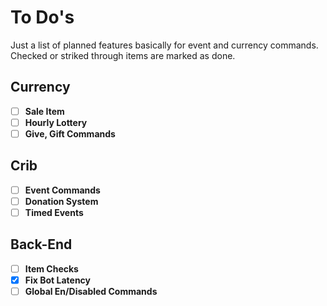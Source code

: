 # To Do's
Just a list of planned features basically for event and currency commands. Checked or striked through items are marked as done.

## Currency
* [ ] **Sale Item**
* [ ] **Hourly Lottery**
* [ ] **Give, Gift Commands**

## Crib
* [ ] **Event Commands**
* [ ] **Donation System**
* [ ] **Timed Events**

## Back-End
* [ ] **Item Checks**
* [x] **Fix Bot Latency**
* [ ] **Global En/Disabled Commands**